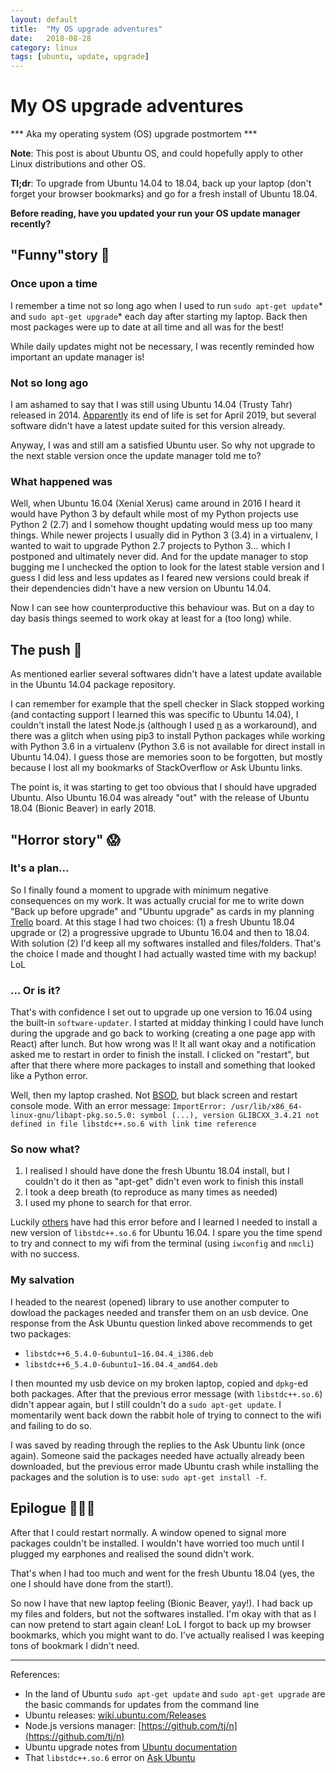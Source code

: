 ```yaml
---
layout: default
title:  "My OS upgrade adventures"
date:   2018-08-28
category: linux
tags: [ubuntu, update, upgrade]
---
```


# My OS upgrade adventures

*** Aka my operating system (OS) upgrade postmortem ***

__Note__: This post is about Ubuntu OS, and could hopefully apply to other Linux distributions and other OS.

__Tl;dr__: To upgrade from Ubuntu 14.04 to 18.04, back up your laptop (don't forget your browser bookmarks) and go for a fresh install of Ubuntu 18.04.

__Before reading, have you updated your run your OS update manager recently?__

## "Funny"story 😬

### Once upon a time
I remember a time not so long ago when I used to run `sudo apt-get update`* and `sudo apt-get upgrade`* each day after starting my laptop. Back then most packages were up to date at all time and all was for the best!

While daily updates might not be necessary, I was recently reminded how important an update manager is!

### Not so long ago
I am ashamed to say that I was still using Ubuntu 14.04 (Trusty Tahr) released in 2014.
[Apparently](https://wiki.ubuntu.com/Releases) its end of life is set for April 2019, but several software didn't have a latest update suited for this version already.

Anyway, I was and still am a satisfied Ubuntu user. So why not upgrade to the next stable version once the update manager told me to?

### What happened was
Well, when Ubuntu 16.04 (Xenial Xerus) came around in 2016 I heard it would have Python 3 by default while most of my Python projects use Python 2 (2.7) and I somehow thought updating would mess up too many things. While newer projects I usually did in Python 3 (3.4) in a virtualenv, I wanted to wait to upgrade Python 2.7 projects to Python 3... which I postponed and ultimately never did. And for the update manager to stop bugging me I unchecked the option to look for the latest stable version and I guess I did less and less updates as I feared new versions could break if their dependencies didn't have a new version on Ubuntu 14.04.

Now I can see how counterproductive this behaviour was. But on a day to day basis things seemed to work okay at least for a (too long) while.


## The push 🙂
As mentioned earlier several softwares didn't have a latest update available in the Ubuntu 14.04 package repository.

I can remember for example that the spell checker in Slack stopped working (and contacting support I learned this was specific to Ubuntu 14.04), I couldn't install the latest Node.js (although I used [n](https://github.com/tj/n) as a workaround), and there was a glitch when using pip3 to install Python packages while working with Python 3.6 in a virtualenv (Python 3.6 is not available for direct install in Ubuntu 14.04).
I guess those are memories soon to be forgotten, but mostly because I lost all my bookmarks of StackOverflow or Ask Ubuntu links.

The point is, it was starting to get too obvious that I should have upgraded Ubuntu. Also Ubuntu 16.04 was already "out" with the release of Ubuntu 18.04 (Bionic Beaver) in early 2018.


## "Horror story" 😱

### It's a plan...
So I finally found a moment to upgrade with minimum negative consequences on my work.
It was actually crucial for me to write down "Back up before upgrade" and "Ubuntu upgrade" as cards in my planning [Trello](trello.com) board.
At this stage I had two choices: (1) a fresh Ubuntu 18.04 upgrade or (2) a progressive upgrade to Ubuntu 16.04 and then to 18.04. With solution (2) I'd keep all my softwares installed and files/folders. That's the choice I made and thought I had actually wasted time with my backup! LoL

### ... Or is it?
That's with confidence I set out to upgrade up one version to 16.04 using the built-in `software-updater`. I started at midday thinking I could have lunch during the upgrade and go back to working (creating a one page app with React) after lunch. But how wrong was I!
It all want okay and a notification asked me to restart in order to finish the install. I clicked on "restart", but after that there where more packages to install and something that looked like a Python error.

Well, then my laptop crashed. Not [BSOD](https://en.wikipedia.org/wiki/Blue_Screen_of_Death), but black screen and restart console mode. With an error message: 
```ImportError: /usr/lib/x86_64-linux-gnu/libapt-pkg.so.5.0: symbol (...), version GLIBCXX_3.4.21 not defined in file libstdc++.so.6 with link time reference```

### So now what?
1) I realised I should have done the fresh Ubuntu 18.04 install, but I couldn't do it then as "apt-get" didn't even work to finish this install
2) I took a deep breath (to reproduce as many times as needed)
3) I used my phone to search for that error.

Luckily [others](https://askubuntu.com/questions/777803/apt-relocation-error-version-glibcxx-3-4-21-not-defined-in-file-libstdc-so-6) have had this error before and I learned I needed to install a new version of `libstdc++.so.6` for Ubuntu 16.04. I spare you the time spend to try and connect to my wifi from the terminal (using `iwconfig` and `nmcli`) with no success.

### My salvation
I headed to the nearest (opened) library to use another computer to dowload the packages needed and transfer them on an usb device.
One response from the Ask Ubuntu question linked above recommends to get two packages:
* `libstdc++6_5.4.0-6ubuntu1~16.04.4_i386.deb`
* `libstdc++6_5.4.0-6ubuntu1~16.04.4_amd64.deb`

I then mounted my usb device on my broken laptop, copied and `dpkg`-ed both packages.
After that the previous error message (with `libstdc++.so.6`) didn't appear again, but I still couldn't do a `sudo apt-get update`. I momentarily went back down the rabbit hole of trying to connect to the wifi and failing to do so.

I was saved by reading through the replies to the Ask Ubuntu link (once again). Someone said the packages needed have actually already been downloaded, but the previous error made Ubuntu crash while installing the packages and the solution is to use: `sudo apt-get install -f`.

## Epilogue 👩🏿‍💻
After that I could restart normally. A window opened to signal more packages couldn't be installed.
I wouldn't have worried too much until I plugged my earphones and realised the sound didn't work.

That's when I had too much and went for the fresh Ubuntu 18.04 (yes, the one I should have done from the start!).

So now I have that new laptop feeling (Bionic Beaver, yay!).
I had back up my files and folders, but not the softwares installed. I'm okay with that as I can now pretend to start again clean! LoL
I forgot to back up my browser bookmarks, which you might want to do. I've actually realised I was keeping tons of bookmark I didn't need.

___

References:

* In the land of Ubuntu `sudo apt-get update` and `sudo apt-get upgrade` are the basic commands for updates from the command line
* Ubuntu releases: [wiki.ubuntu.com/Releases](https://wiki.ubuntu.com/Releases)
* Node.js versions manager: [https://github.com/tj/n](https://github.com/tj/n)
* Ubuntu upgrade notes from [Ubuntu documentation](https://help.ubuntu.com/community/UpgradeNotes)
* That `libstdc++.so.6` error on [Ask Ubuntu](https://askubuntu.com/questions/777803/apt-relocation-error-version-glibcxx-3-4-21-not-defined-in-file-libstdc-so-6)